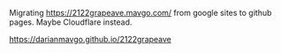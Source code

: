Migrating https://2122grapeave.mavgo.com/ from google sites to github pages. 
Maybe Cloudflare instead. 

https://darianmavgo.github.io/2122grapeave
